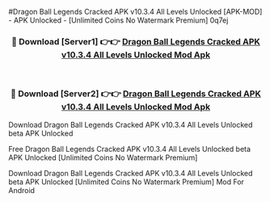 #Dragon Ball Legends Cracked APK v10.3.4 All Levels Unlocked [APK-MOD] - APK Unlocked - [Unlimited Coins No Watermark Premium] 0q7ej



<div align="center">

<h3>🔴 Download [Server1] 👉👉 <a href="https://momento.my/?title=Dragon_Ball_Legends_Cracked_APK_v10.3.4_All_Levels_Unlocked">Dragon Ball Legends Cracked APK v10.3.4 All Levels Unlocked Mod Apk</a></h3><br>

<h3>🔴 Download [Server2] 👉👉 <a href="https://momento.my/?title=Dragon_Ball_Legends_Cracked_APK_v10.3.4_All_Levels_Unlocked">Dragon Ball Legends Cracked APK v10.3.4 All Levels Unlocked Mod Apk</a></h3>
</div>



Download Dragon Ball Legends Cracked APK v10.3.4 All Levels Unlocked beta APK Unlocked

Free Dragon Ball Legends Cracked APK v10.3.4 All Levels Unlocked beta APK Unlocked [Unlimited Coins No Watermark Premium]

Download Dragon Ball Legends Cracked APK v10.3.4 All Levels Unlocked beta APK Unlocked [Unlimited Coins No Watermark Premium] Mod For Android
